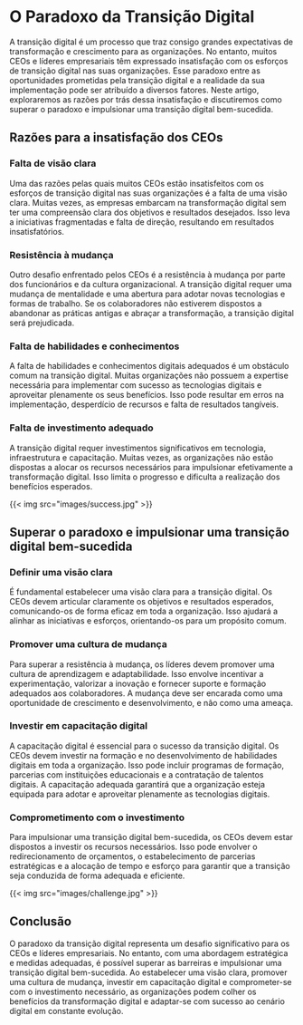 # O Paradoxo da Transição Digital

A transição digital é um processo que traz consigo grandes expectativas de transformação e crescimento para as organizações. No entanto, muitos CEOs e líderes empresariais têm expressado insatisfação com os esforços de transição digital nas suas organizações. Esse paradoxo entre as oportunidades prometidas pela transição digital e a realidade da sua implementação pode ser atribuído a diversos fatores. Neste artigo, exploraremos as razões por trás dessa insatisfação e discutiremos como superar o paradoxo e impulsionar uma transição digital bem-sucedida.

## Razões para a insatisfação dos CEOs

### Falta de visão clara

Uma das razões pelas quais muitos CEOs estão insatisfeitos com os esforços de transição digital nas suas organizações é a falta de uma visão clara. Muitas vezes, as empresas embarcam na transformação digital sem ter uma compreensão clara dos objetivos e resultados desejados. Isso leva a iniciativas fragmentadas e falta de direção, resultando em resultados insatisfatórios.

### Resistência à mudança

Outro desafio enfrentado pelos CEOs é a resistência à mudança por parte dos funcionários e da cultura organizacional. A transição digital requer uma mudança de mentalidade e uma abertura para adotar novas tecnologias e formas de trabalho. Se os colaboradores não estiverem dispostos a abandonar as práticas antigas e abraçar a transformação, a transição digital será prejudicada.

### Falta de habilidades e conhecimentos

A falta de habilidades e conhecimentos digitais adequados é um obstáculo comum na transição digital. Muitas organizações não possuem a expertise necessária para implementar com sucesso as tecnologias digitais e aproveitar plenamente os seus benefícios. Isso pode resultar em erros na implementação, desperdício de recursos e falta de resultados tangíveis.

### Falta de investimento adequado

A transição digital requer investimentos significativos em tecnologia, infraestrutura e capacitação. Muitas vezes, as organizações não estão dispostas a alocar os recursos necessários para impulsionar efetivamente a transformação digital. Isso limita o progresso e dificulta a realização dos benefícios esperados.

{{< img src="images/success.jpg" >}}

## Superar o paradoxo e impulsionar uma transição digital bem-sucedida

### Definir uma visão clara

É fundamental estabelecer uma visão clara para a transição digital. Os CEOs devem articular claramente os objetivos e resultados esperados, comunicando-os de forma eficaz em toda a organização. Isso ajudará a alinhar as iniciativas e esforços, orientando-os para um propósito comum.

### Promover uma cultura de mudança

Para superar a resistência à mudança, os líderes devem promover uma cultura de aprendizagem e adaptabilidade. Isso envolve incentivar a experimentação, valorizar a inovação e fornecer suporte e formação adequados aos colaboradores. A mudança deve ser encarada como uma oportunidade de crescimento e desenvolvimento, e não como uma ameaça.

### Investir em capacitação digital

A capacitação digital é essencial para o sucesso da transição digital. Os CEOs devem investir na formação e no desenvolvimento de habilidades digitais em toda a organização. Isso pode incluir programas de formação, parcerias com instituições educacionais e a contratação de talentos digitais. A capacitação adequada garantirá que a organização esteja equipada para adotar e aproveitar plenamente as tecnologias digitais.

### Comprometimento com o investimento

Para impulsionar uma transição digital bem-sucedida, os CEOs devem estar dispostos a investir os recursos necessários. Isso pode envolver o redirecionamento de orçamentos, o estabelecimento de parcerias estratégicas e a alocação de tempo e esforço para garantir que a transição seja conduzida de forma adequada e eficiente.

{{< img src="images/challenge.jpg" >}}

## Conclusão
O paradoxo da transição digital representa um desafio significativo para os CEOs e líderes empresariais. No entanto, com uma abordagem estratégica e medidas adequadas, é possível superar as barreiras e impulsionar uma transição digital bem-sucedida. Ao estabelecer uma visão clara, promover uma cultura de mudança, investir em capacitação digital e comprometer-se com o investimento necessário, as organizações podem colher os benefícios da transformação digital e adaptar-se com sucesso ao cenário digital em constante evolução.
